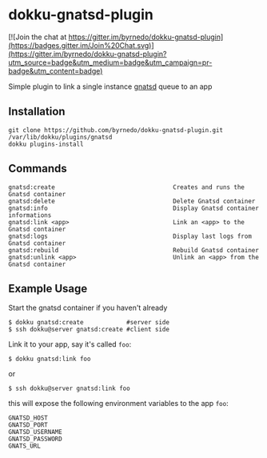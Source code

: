 # dokku-gnatsd-plugin

[![Join the chat at https://gitter.im/byrnedo/dokku-gnatsd-plugin](https://badges.gitter.im/Join%20Chat.svg)](https://gitter.im/byrnedo/dokku-gnatsd-plugin?utm_source=badge&utm_medium=badge&utm_campaign=pr-badge&utm_content=badge)

Simple plugin to link a single instance [gnatsd](http://nats.io/) queue to an app

## Installation

    git clone https://github.com/byrnedo/dokku-gnatsd-plugin.git /var/lib/dokku/plugins/gnatsd
    dokku plugins-install

## Commands 

    gnatsd:create                                 Creates and runs the Gnatsd container
    gnatsd:delete                                 Delete Gnatsd container
    gnatsd:info                                   Display Gnatsd container informations
    gnatsd:link <app>                             Link an <app> to the Gnatsd container
    gnatsd:logs                                   Display last logs from Gnatsd container
    gnatsd:rebuild                                Rebuild Gnatsd container
    gnatsd:unlink <app>                           Unlink an <app> from the Gnatsd container

## Example Usage

Start the gnatsd container if you haven't already

    $ dokku gnatsd:create            #server side
    $ ssh dokku@server gnatsd:create #client side

Link it to your app, say it's called `foo`:

    $ dokku gnatsd:link foo
    
or

    $ ssh dokku@server gnatsd:link foo

this will expose the following environment variables to the app `foo`:

    GNATSD_HOST
    GNATSD_PORT
    GNATSD_USERNAME
    GNATSD_PASSWORD
    GNATS_URL
    

